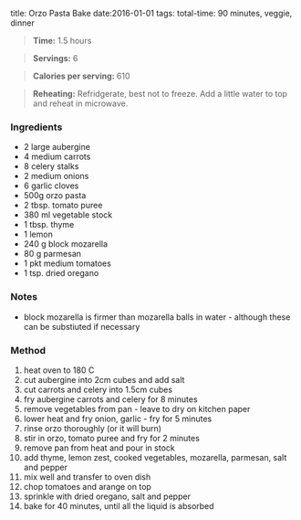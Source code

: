 title:  Orzo Pasta Bake
date:2016-01-01
tags: total-time: 90 minutes, veggie, dinner

> **Time:**  1.5 hours

> **Servings:** 6

> **Calories per serving:** 610 

> **Reheating:** Refridgerate, best not to freeze. Add a little water to top and reheat in microwave.

### Ingredients

* 2 large aubergine
* 4 medium carrots
* 8 celery stalks
* 2 medium onions
* 6 garlic cloves
* 500g orzo pasta
* 2 tbsp. tomato puree
* 380 ml vegetable stock
* 1 tbsp. thyme
* 1 lemon
* 240 g block mozarella
* 80 g parmesan
* 1 pkt medium tomatoes
* 1 tsp. dried oregano

### Notes

* block mozarella is firmer than mozarella balls in water - although these can be substiuted if necessary

### Method

1. heat oven to 180 C
2. cut aubergine into 2cm cubes and add salt
3. cut carrots and celery into 1.5cm cubes
4. fry aubergine carrots and celery for 8 minutes
5. remove vegetables from pan - leave to dry on kitchen paper
6. lower heat and fry onion, garlic - fry for 5 minutes
7. rinse orzo thoroughly (or it will burn)
8. stir in orzo, tomato puree and fry for 2 minutes
9. remove pan from heat and pour in stock
10. add thyme, lemon zest, cooked vegetables, mozarella, parmesan, salt and pepper
11. mix well and transfer to oven dish
12. chop tomatoes and arange on top
13. sprinkle with dried oregano, salt and pepper
14. bake for 40 minutes, until all the liquid is absorbed

